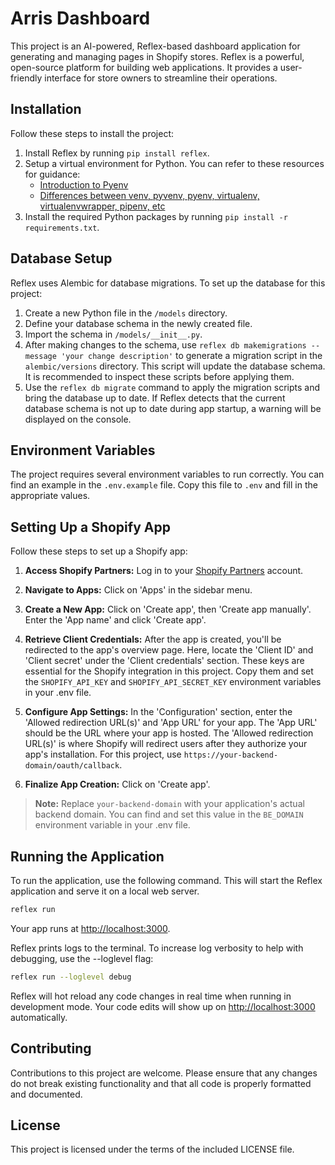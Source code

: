 # Arris Dashboard

This project is an AI-powered, Reflex-based dashboard application for generating and managing pages in Shopify stores. Reflex is a powerful, open-source platform for building web applications. It provides a user-friendly interface for store owners to streamline their operations.

## Installation

Follow these steps to install the project:

1. Install Reflex by running `pip install reflex`.
2. Setup a virtual environment for Python. You can refer to these resources for guidance:
   - [Introduction to Pyenv](https://realpython.com/intro-to-pyenv/)
   - [Differences between venv, pyvenv, pyenv, virtualenv, virtualenvwrapper, pipenv, etc](https://stackoverflow.com/questions/41573587/what-is-the-difference-between-venv-pyvenv-pyenv-virtualenv-virtualenvwrappe)
3. Install the required Python packages by running `pip install -r requirements.txt`.

## Database Setup

Reflex uses Alembic for database migrations. To set up the database for this project:

1. Create a new Python file in the `/models` directory.
2. Define your database schema in the newly created file.
3. Import the schema in `/models/__init__.py`.
4. After making changes to the schema, use `reflex db makemigrations --message 'your change description'` to generate a migration script in the `alembic/versions` directory. This script will update the database schema. It is recommended to inspect these scripts before applying them.
5. Use the `reflex db migrate` command to apply the migration scripts and bring the database up to date. If Reflex detects that the current database schema is not up to date during app startup, a warning will be displayed on the console.

## Environment Variables

The project requires several environment variables to run correctly. You can find an example in the `.env.example` file. Copy this file to `.env` and fill in the appropriate values.

## Setting Up a Shopify App

Follow these steps to set up a Shopify app:

1. **Access Shopify Partners:** Log in to your [Shopify Partners](https://partners.shopify.com/) account.

2. **Navigate to Apps:** Click on 'Apps' in the sidebar menu.

3. **Create a New App:** Click on 'Create app', then 'Create app manually'. Enter the 'App name' and click 'Create app'.

4. **Retrieve Client Credentials:** After the app is created, you'll be redirected to the app's overview page. Here, locate the 'Client ID' and 'Client secret' under the 'Client credentials' section. These keys are essential for the Shopify integration in this project. Copy them and set the `SHOPIFY_API_KEY` and `SHOPIFY_API_SECRET_KEY` environment variables in your .env file.

5. **Configure App Settings:** In the 'Configuration' section, enter the 'Allowed redirection URL(s)' and 'App URL' for your app. The 'App URL' should be the URL where your app is hosted. The 'Allowed redirection URL(s)' is where Shopify will redirect users after they authorize your app's installation. For this project, use `https://your-backend-domain/oauth/callback`.

6. **Finalize App Creation:** Click on 'Create app'.

> **Note:** Replace `your-backend-domain` with your application's actual backend domain. You can find and set this value in the `BE_DOMAIN` environment variable in your .env file.

## Running the Application

To run the application, use the following command. This will start the Reflex application and serve it on a local web server.

```bash
reflex run
```

Your app runs at <http://localhost:3000>.

Reflex prints logs to the terminal. To increase log verbosity to help with debugging, use the --loglevel flag:

```bash
reflex run --loglevel debug
```

Reflex will hot reload any code changes in real time when running in development mode. Your code edits will show up on <http://localhost:3000> automatically.

## Contributing

Contributions to this project are welcome. Please ensure that any changes do not break existing functionality and that all code is properly formatted and documented.

## License

This project is licensed under the terms of the included LICENSE file.
